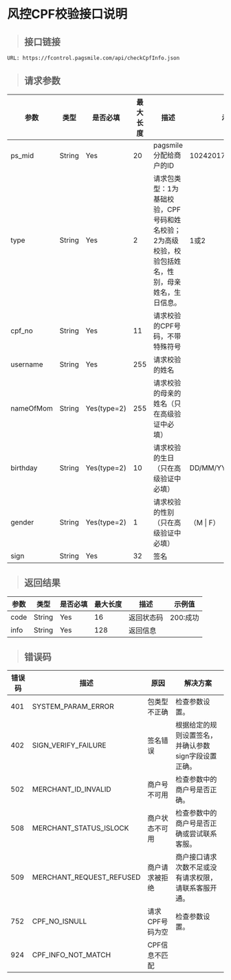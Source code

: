 # 风控CPF校验接口说明

>## 接口链接

    URL: https://fcontrol.pagsmile.com/api/checkCpfInfo.json

>## 请求参数

参数 | 类型 | 是否必填 | 最大长度 | 描述 | 示例值
---  | ---  | ---      | ---      | ---  | ---
ps_mid | String | Yes | 20 | pagsmile分配给商户的ID | 1024201708140012289
type | String | Yes | 2 | 请求包类型：1为基础校验，CPF号码和姓名校验；2为高级校验，校验包括姓名，性别，母亲姓名，生日信息。 | 1或2
cpf_no | String | Yes | 11 | 请求校验的CPF号码，不带特殊符号 | 
username | String | Yes | 255 | 请求校验的姓名
nameOfMom | String | Yes(type=2) | 255 | 请求校验的母亲的姓名（只在高级验证中必填）
birthday | String | Yes(type=2) | 10 | 请求校验的生日（只在高级验证中必填） | DD/MM/YYYY
gender | String | Yes(type=2) | 1 | 请求校验的性别（只在高级验证中必填） | （M \| F）
sign | String | Yes | 32 | 签名 | 

>## 返回结果

参数 | 类型 | 是否必填 | 最大长度 | 描述 | 示例值
---  | ---  | ---      | ---      | ---  | ---
code | String | Yes | 16 | 返回状态码 | 200:成功
info | String | Yes | 128 | 返回信息 | 

>## 错误码

错误码 | 描述 | 原因 | 解决方案
---  | ---  | ---  | ---
401 | SYSTEM_PARAM_ERROR | 包类型不正确 | 检查参数设置。
402 | SIGN_VERIFY_FAILURE | 签名错误 | 根据给定的规则设置签名，并确认参数sign字段设置正确。
502 | MERCHANT_ID_INVALID | 商户号不可用 | 检查参数中的商户号是否正确。
508 | MERCHANT_STATUS_ISLOCK | 商户状态不可用 | 检查参数中的商户号是否正确或尝试联系客服。
509 | MERCHANT_REQUEST_REFUSED | 商户请求被拒绝 | 商户接口请求次数不足或没有请求权限，请联系客服开通。
752 | CPF_NO_ISNULL | 请求CPF号码为空 | 检查参数设置。
924 | CPF_INFO_NOT_MATCH | CPF信息不匹配 | 
